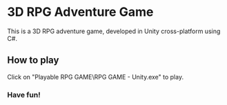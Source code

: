 # 3D RPG Adventure Game

This is a 3D RPG adventure game, developed in Unity cross-platform using C#.

## How to play

Click on "Playable RPG GAME\RPG GAME - Unity.exe" to play.


### Have fun!
